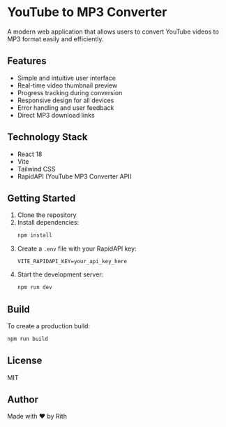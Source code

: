 # YouTube to MP3 Converter

A modern web application that allows users to convert YouTube videos to MP3 format easily and efficiently.

## Features

- Simple and intuitive user interface
- Real-time video thumbnail preview
- Progress tracking during conversion
- Responsive design for all devices
- Error handling and user feedback
- Direct MP3 download links

## Technology Stack

- React 18
- Vite
- Tailwind CSS
- RapidAPI (YouTube MP3 Converter API)

## Getting Started

1. Clone the repository
2. Install dependencies:
   ```bash
   npm install
   ```
3. Create a `.env` file with your RapidAPI key:
   ```
   VITE_RAPIDAPI_KEY=your_api_key_here
   ```
4. Start the development server:
   ```bash
   npm run dev
   ```

## Build

To create a production build:

```bash
npm run build
```

## License

MIT

## Author

Made with ❤️ by Rith
